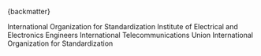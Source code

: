 
{backmatter}

<reference anchor="ISO.9899.2011">
  <front>
    <title>Programming languages - C</title>
    <author>
      <organization>International Organization for Standardization</organization>
    </author>
    <date month="" year="2011" />
  </front>
  <seriesInfo name="ISO" value="Standard 9899" />
</reference>

<reference anchor="IEEE.754.1985">
  <front>
    <title>Standard for Binary Floating-Point Arithmetic</title>
    <author>
      <organization>Institute of Electrical and Electronics Engineers</organization>
    </author>
    <date month="August" year="1985"/>
  </front>
  <seriesInfo name="IEEE" value="Standard 754"/>
</reference>

<reference anchor="ITU.V42.1994">
  <front>
    <title>Error-correcting Procedures for DCEs Using Asynchronous-to-Synchronous Conversion</title>
    <author>
      <organization>International Telecommunications Union</organization>
    </author>
    <date month="" year="1994"/>
  </front>
  <seriesInfo name="ITU-T" value="Recommendation V.42"/>
</reference>

<reference anchor="ISO.3309.1979">
  <front>
    <title>Data communication - High-level data link control procedures - Frame structure</title>
    <author>
      <organization>International Organization for Standardization</organization>
    </author>
    <date month="" year="1979"/>
  </front>
  <seriesInfo name="ISO" value="Standard 3309"/>
</reference>

<reference anchor="W3C.SPSD-xhtml-basic-20180327">
  <front>
    <title>XHTML(tm) Basic 1.1 - Second Edition</title>
  <author initials='S.' surname='McCarron' fullname='Shane McCarron'>
      <organization />
  </author>
    <date month='March' day='27' year='2018' />
  </front>
  <seriesInfo name='World Wide Web Consortium Recommendation' value='SPSD-xhtml-basic-20180327' />
  <format type='HTML' target='http://www.w3.org/TR/2018/SPSD-xhtml-basic-20180327' />
</reference>

